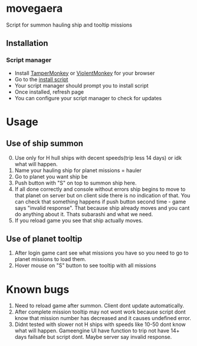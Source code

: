 # movegaera
Script for summon hauling ship and tooltip missions

## Installation

### Script manager

- Install [TamperMonkey](http://tampermonkey.net) or [ViolentMonkey](https://violentmonkey.github.io/get-it) for your browser
- Go to the [install script](https://github.com/detkyle/movegaera/blob/main/movegaera.user.js)
- Your script manager should prompt you to install script
- Once installed, refresh page
- You can configure your script manager to check for updates

# Usage

## Use of ship summon
0. Use only for H hull ships with decent speeds(trip less 14 days) or idk what will happen.
1. Name your hauling ship for planet missions = hauler
2. Go to planet you want ship be
3. Push button with "S" on top to summon ship here.
4. If all done correctly and console without errors ship begins to move to that planet on server but on client side there is no indication of that. You can check that something happens if push button second time - game says "invalid response". That because ship already moves and you cant do anything about it. Thats subarashi and what we need.
5. If you reload game you see that ship actually moves. 

## Use of planet tooltip
1. After login game cant see what missions you have so you need to go to planet missions to load them.
2. Hover mouse on "S" button to see tooltip with all missions

# Known bugs 
1. Need to reload game after summon. Client dont update automatically.
2. After complete mission tooltip may not wont work because script dont know that mission number has decreased and it causes undefined error. 
3. Didnt tested with slower not H ships with speeds like 10-50 dont know what will happen. Gameengine UI have function to trip not have 14+ days failsafe but script dont. Maybe server say invalid response.
